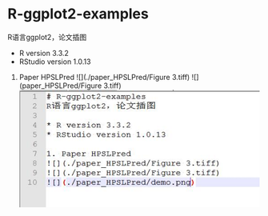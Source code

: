 # R-ggplot2-examples
R语言ggplot2，论文插图

* R version 3.3.2
* RStudio version 1.0.13

1. Paper HPSLPred
![](./paper_HPSLPred/Figure 3.tiff)
![](paper_HPSLPred/Figure 3.tiff)
![](./paper_HPSLPred/demo.jpg)